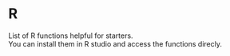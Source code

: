 # R
List of R functions helpful for starters. <br/>
You can install them in R studio and access the functions direcly.
